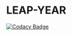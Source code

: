 # LEAP-YEAR
[![Codacy Badge](https://api.codacy.com/project/badge/Grade/8ad05174e4ef4b97b1966a6a8bab2638)](https://app.codacy.com/manual/stepin104721/LEAP-YEAR?utm_source=github.com&utm_medium=referral&utm_content=stepin104721/LEAP-YEAR&utm_campaign=Badge_Grade_Dashboard)